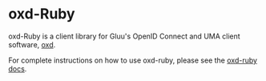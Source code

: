 # oxd-Ruby

oxd-Ruby is a client library for Gluu's OpenID Connect and UMA client software, [oxd](https://gluu.org/docs/oxd/3.1.3/). 

For complete instructions on how to use oxd-ruby, please see the [oxd-ruby docs](https://gluu.org/docs/oxd/3.1.3/libraries/languages/ruby).